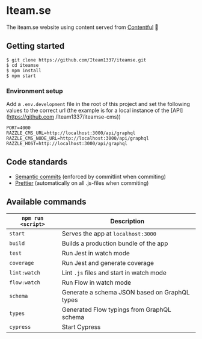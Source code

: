 # Iteam.se

The iteam.se website using content served from [Contentful](http://contentful.com/) 🎉

## Getting started

```
$ git clone https://github.com/Iteam1337/iteamse.git
$ cd iteamse
$ npm install
$ npm start
```

### Environment setup

Add a `.env.development` file in the root of this project and set the following values to the correct url (the example is for a local instance of the [API](https://github.com /Iteam1337/iteamse-cms))

```
PORT=4000
RAZZLE_CMS_URL=http://localhost:3000/api/graphql
RAZZLE_CMS_NODE_URL=http://localhost:3000/api/graphql
RAZZLE_HOST=http://localhost:3000/api/graphql
```

## Code standards

* [Semantic commits](https://seesparkbox.com/foundry/semantic_commit_messages) (enforced by commitlint when commiting)
* [Prettier](https://github.com/prettier/prettier) (automatically on all .js-files when commiting)

## Available commands

| `npm run <script>` | Description                                   |
| ------------------ | --------------------------------------------- |
| `start`            | Serves the app at `localhost:3000`            |
| `build`            | Builds a production bundle of the app         |
| `test`             | Run Jest in watch mode                        |
| `coverage`         | Run Jest and generate coverage                |
| `lint:watch`       | Lint `.js` files and start in watch mode      |
| `flow:watch`       | Run Flow in watch mode                        |
| `schema`           | Generate a schema JSON based on GraphQL types |
| `types`            | Generated Flow typings from GraphQL schema    |
| `cypress`          | Start Cypress                                 |
